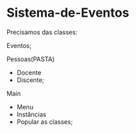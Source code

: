 # Sistema-de-Eventos

Precisamos das classes: 

Eventos;

Pessoas(PASTA)
*   Docente
*   Discente;

Main
* Menu
* Instâncias
* Popular as classes;

